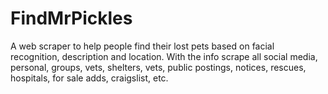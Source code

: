 # FindMrPickles
A web scraper  to help people find their lost pets based on facial recognition, description and location. With the info scrape all social media, personal, groups, vets, shelters, vets, public postings, notices, rescues, hospitals, for sale adds, craigslist, etc.
